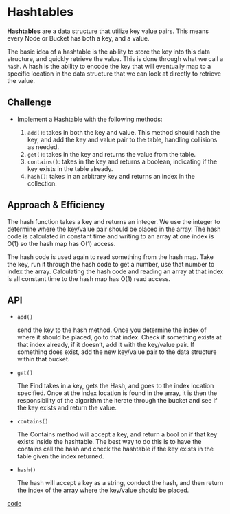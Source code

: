 # Hashtables
<!-- Short summary or background information -->

**Hashtables** are a data structure that utilize key value pairs. This means every Node or Bucket has both a key, and a value.

The basic idea of a hashtable is the ability to store the key into this data structure, and quickly retrieve the value. This is done through what we call a `hash`. A hash is the ability to encode the key that will eventually map to a specific location in the data structure that we can look at directly to retrieve the value.

## Challenge
<!-- Description of the challenge -->
- Implement a Hashtable with the following methods:

    1. `add()`: takes in both the key and value. This method should hash the key, and add the key and value pair to the table, handling collisions as needed.
    2. `get()`: takes in the key and returns the value from the table.
    3. `contains()`: takes in the key and returns a boolean, indicating if the key exists in the table already.
    4. `hash()`: takes in an arbitrary key and returns an index in the collection.


## Approach & Efficiency
<!-- What approach did you take? Why? What is the Big O space/time for this approach? -->

The hash function takes a key and returns an integer. We use the integer to determine where the key/value pair should be placed in the array. The hash code is calculated in constant time and writing to an array at one index is O(1) so the hash map has O(1) access.

The hash code is used again to read something from the hash map. Take the key, run it through the hash code to get a number, use that number to index the array. Calculating the hash code and reading an array at that index is all constant time to the hash map has O(1) read access.


## API
<!-- Description of each method publicly available in each of your hashtable -->

- `add()`

    send the key to the hash method. Once you determine the index of where it should be placed, go to that index. Check if something exists at that index already, if it doesn’t, add it with the key/value pair. If something does exist, add the new key/value pair to the data structure within that bucket.

- `get()`

    The Find takes in a key, gets the Hash, and goes to the index location specified. Once at the index location is found in the array, it is then the responsibility of the algorithm the iterate through the bucket and see if the key exists and return the value.

- `contains()`

    The Contains method will accept a key, and return a bool on if that key exists inside the hashtable. The best way to do this is to have the contains call the hash and check the hashtable if the key exists in the table given the index returned.

- `hash()`

    The hash will accept a key as a string, conduct the hash, and then return the index of the array where the key/value should be placed.

[code](./hashtable.py)

